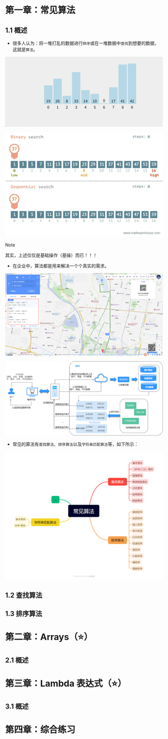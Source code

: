 # 第一章：常见算法

## 1.1 概述

* 很多人认为：将一堆打乱的数据进行`排序`或在一堆数据中`查找`到想要的数据，这就是`算法`。

![将一堆打乱的数据进行`排序`，这就是`算法`](./assets/1.gif)

![在一堆数据中`查找`到想要的数据，这就是`算法`](./assets/2.webp)

> [!NOTE]
>
> 其实，上述仅仅是基础操作（基操）而已！！！

* 在企业中，算法都是用来解决一个个真实的需求。

![地图中的`最优路径算法`](./assets/3.png)

![电商系统中的`推荐算法`，可以做到千人千面](./assets/4.png)



* 常见的算法有`查找算法`、`排序算法`以及`字符串匹配算法`等，如下所示：

![](./assets/5.png)

## 1.2 查找算法





## 1.3 排序算法











# 第二章：Arrays（⭐）

## 2.1 概述







# 第三章：Lambda 表达式（⭐）

## 3.1 概述







# 第四章：综合练习